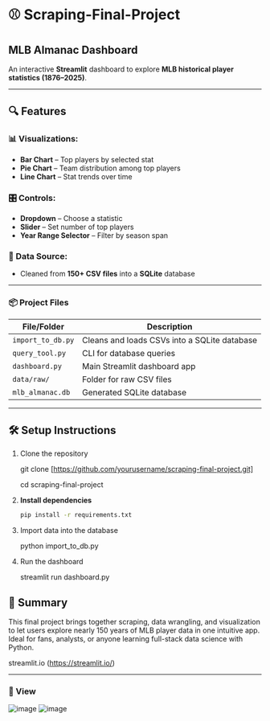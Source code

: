 
# ⚾️ Scraping-Final-Project

## MLB Almanac Dashboard

An interactive **Streamlit** dashboard to explore **MLB historical player statistics (1876–2025)**.

---

## 🔍 Features

### 📊 Visualizations:
- **Bar Chart** – Top players by selected stat  
- **Pie Chart** – Team distribution among top players  
- **Line Chart** – Stat trends over time  

### 🎛 Controls:
- **Dropdown** – Choose a statistic  
- **Slider** – Set number of top players  
- **Year Range Selector** – Filter by season span  

### 📂 Data Source:
- Cleaned from **150+ CSV files** into a **SQLite** database


---


### 📦 Project Files

| File/Folder       | Description                                  |
| ----------------- | -------------------------------------------- |
| `import_to_db.py` | Cleans and loads CSVs into a SQLite database |
| `query_tool.py`   | CLI for database queries                     |
| `dashboard.py`    | Main Streamlit dashboard app                 |
| `data/raw/`       | Folder for raw CSV files                     |
| `mlb_almanac.db`  | Generated SQLite database                    |

---
## 🛠 Setup Instructions

1. Clone the repository
   
   git clone [https://github.com/yourusername/scraping-final-project.git]
   
   cd scraping-final-project


3. **Install dependencies**

   ```bash
   pip install -r requirements.txt
   

4. Import data into the database

   
   python import_to_db.py
   

5. Run the dashboard

   
   streamlit run dashboard.py
   


## 📄 Summary

This final project brings together scraping, data wrangling, and visualization to let users explore nearly 150 years of MLB player data in one intuitive app. Ideal for fans, analysts, or anyone learning full-stack data science with Python.

streamlit.io (https://streamlit.io/)

---

### 🚀 View

![image](https://github.com/user-attachments/assets/2b714684-fa2e-443b-9043-7ad6d9c7f56e)
![image](https://github.com/user-attachments/assets/d2e9693e-e3b9-47d5-bbd4-0554a0076aa1)





